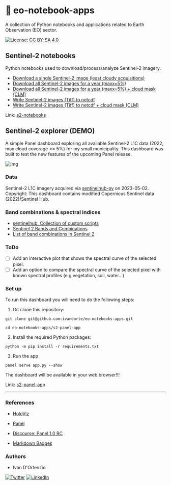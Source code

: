 # :satellite: eo-notebook-apps

A collection of Python notebooks and applications related to Earth Observation (EO) sector.

[![License: CC BY-SA 4.0](https://img.shields.io/badge/License-CC%20BY--SA%204.0-lightgrey.svg)](https://creativecommons.org/licenses/by/4.0/)

## Sentinel-2 notebooks

Python notebooks used to download/process/analyze Sentinel-2 imagery.

* [Download a single Sentinel-2 image (least cloudy acquisitions)](https://github.com/ivandorte/eo-notebooks-apps/blob/main/s2-notebooks/01a_download_single.ipynb)
* [Download all Sentinel-2 images for a year (maxx=5%)](https://github.com/ivandorte/eo-notebooks-apps/blob/main/s2-notebooks/01b_download_multi.ipynb)
* [Download all Sentinel-2 images for a year (maxx=5%) + cloud mask (CLM)](https://github.com/ivandorte/eo-notebooks-apps/blob/main/s2-notebooks/01c_download_multi_clm.ipynb)
* [Write Sentinel-2 images (Tiff) to netcdf](https://github.com/ivandorte/eo-notebooks-apps/blob/main/s2-notebooks/02a_tiff_to_netcdf.ipynb)
* [Write Sentinel-2 images (Tiff) to netcdf + cloud mask (CLM)](https://github.com/ivandorte/eo-notebooks-apps/blob/main/s2-notebooks/02b_tiff_to_netcdf_clm.ipynb)

Link: [s2-notebooks](https://github.com/ivandorte/eo-notebooks-apps/tree/main/s2-notebooks)

## Sentinel-2 explorer (DEMO)

A simple Panel dashboard exploring all available Sentinel-2 L1C data (2022, max cloud coverage <= 5%) for my small municipality. This dashboard was built to test the new features of the upcoming Panel release.

![img](https://github.com/ivandorte/eo-notebooks-apps/blob/main/s2-panel-app/images/dashboard.png)

### Data

Sentinel-2 L1C imagery acquired via [sentinelhub-py](https://sentinelhub-py.readthedocs.io) on 2023-05-02. Copyright: This dashboard contains modified Copernicus Sentinel data (2022)/Sentinel Hub.

### Band combinations & spectral indices

- [sentinelhub: Collection of custom scripts](https://custom-scripts.sentinel-hub.com/custom-scripts/sentinel-2/sentinel-2/)
- [Sentinel 2 Bands and Combinations](https://gisgeography.com/sentinel-2-bands-combinations/)
- [List of band combinations in Sentinel 2](https://giscrack.com/list-of-band-combinations-in-sentinel-2a/)

### ToDo

- [ ] Add an interactive plot that shows the spectral curve of the selected pixel.
- [ ] Add an option to compare the spectral curve of the selected pixel with known spectral profiles (e.g vegetation, soil, water...)

### Set up

To run this dashboard you will need to do the following steps:

1. Git clone this repository:

`git clone git@github.com:ivandorte/eo-notebooks-apps.git`

`cd eo-notebooks-apps/s2-panel-app`

2. Install the required Python packages:

`python -m pip install -r requirements.txt`

3. Run the app

`panel serve app.py --show`

The dashboard will be available in your web browser!!!

Link: [s2-panel-app](https://github.com/ivandorte/eo-notebooks-apps/tree/main/s2-panel-app)

---

### References

- [HoloViz](https://holoviz.org/)

- [Panel](https://pyviz-dev.github.io/panel/reference/index.html)

- [Discourse: Panel 1.0 RC](https://discourse.holoviz.org/t/panel-1-0-release-candidate/5268)

- [Markdown Badges](https://github.com/Ileriayo/markdown-badges)

### Authors

- Ivan D'Ortenzio

[![Twitter](https://img.shields.io/badge/Twitter-%231DA1F2.svg?style=for-the-badge&logo=Twitter&logoColor=white)](https://twitter.com/ivanziogeo)
[![LinkedIn](https://img.shields.io/badge/linkedin-%230077B5.svg?style=for-the-badge&logo=linkedin&logoColor=white)](https://www.linkedin.com/in/ivan-d-ortenzio/)
